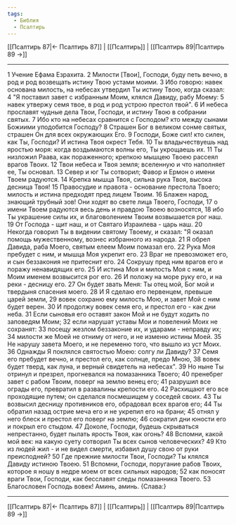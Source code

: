 ```yaml
---
tags:
  - Библия
  - Псалтирь
---
```

[[Псалтирь 87|← Псалтирь 87]] | [[Псалтирь]] | [[Псалтирь 89|Псалтирь 89 →]]

---
1 Учение Ефама Езрахита.
2 Милости [Твои], Господи, буду петь вечно, в род и род возвещать истину Твою устами моими.
3 Ибо говорю: навек основана милость, на небесах утвердил Ты истину Твою, когда сказал:
4 "Я поставил завет с избранным Моим, клялся Давиду, рабу Моему:
5 навек утвержу семя твое, в род и род устрою престол твой".
6 И небеса прославят чудные дела Твои, Господи, и истину Твою в собрании святых.
7 Ибо кто на небесах сравнится с Господом? кто между сынами Божиими уподобится Господу?
8 Страшен Бог в великом сонме святых, страшен Он для всех окружающих Его.
9 Господи, Боже сил! кто силен, как Ты, Господи? И истина Твоя окрест Тебя.
10 Ты владычествуешь над яростью моря: когда воздымаются волны его, Ты укрощаешь их.
11 Ты низложил Раава, как пораженного; крепкою мышцею Твоею рассеял врагов Твоих.
12 Твои небеса и Твоя земля; вселенную и что наполняет ее, Ты основал.
13 Север и юг Ты сотворил; Фавор и Ермон о имени Твоем радуются.
14 Крепка мышца Твоя, сильна рука Твоя, высока десница Твоя!
15 Правосудие и правота - основание престола Твоего; милость и истина предходят пред лицем Твоим.
16 Блажен народ, знающий трубный зов! Они ходят во свете лица Твоего, Господи,
17 о имени Твоем радуются весь день и правдою Твоею возносятся,
18 ибо Ты украшение силы их, и благоволением Твоим возвышается рог наш.
19 От Господа - щит наш, и от Святаго Израилева - царь наш.
20 Некогда говорил Ты в видении святому Твоему, и сказал: "Я оказал помощь мужественному, вознес избранного из народа.
21 Я обрел Давида, раба Моего, святым елеем Моим помазал его.
22 Рука Моя пребудет с ним, и мышца Моя укрепит его.
23 Враг не превозможет его, и сын беззакония не притеснит его.
24 Сокрушу пред ним врагов его и поражу ненавидящих его.
25 И истина Моя и милость Моя с ним, и Моим именем возвысится рог его.
26 И положу на море руку его, и на реки - десницу его.
27 Он будет звать Меня: Ты отец мой, Бог мой и твердыня спасения моего.
28 И Я сделаю его первенцем, превыше царей земли,
29 вовек сохраню ему милость Мою, и завет Мой с ним будет верен.
30 И продолжу вовек семя его, и престол его - как дни неба.
31 Если сыновья его оставят закон Мой и не будут ходить по заповедям Моим;
32 если нарушат уставы Мои и повелений Моих не сохранят:
33 посещу жезлом беззаконие их, и ударами - неправду их;
34 милости же Моей не отниму от него, и не изменю истины Моей.
35 Не нарушу завета Моего, и не переменю того, что вышло из уст Моих.
36 Однажды Я поклялся святостью Моею: солгу ли Давиду?
37 Семя его пребудет вечно, и престол его, как солнце, предо Мною,
38 вовек будет тверд, как луна, и верный свидетель на небесах".
39 Но ныне Ты отринул и презрел, прогневался на помазанника Твоего;
40 пренебрег завет с рабом Твоим, поверг на землю венец его;
41 разрушил все ограды его, превратил в развалины крепости его.
42 Расхищают его все проходящие путем; он сделался посмешищем у соседей своих.
43 Ты возвысил десницу противников его, обрадовал всех врагов его;
44 Ты обратил назад острие меча его и не укрепил его на брани;
45 отнял у него блеск и престол его поверг на землю;
46 сократил дни юности его и покрыл его стыдом.
47 Доколе, Господи, будешь скрываться непрестанно, будет пылать ярость Твоя, как огонь?
48 Вспомни, какой мой век: на какую суету сотворил Ты всех сынов человеческих?
49 Кто из людей жил - и не видел смерти, избавил душу свою от руки преисподней?
50 Где прежние милости Твои, Господи? Ты клялся Давиду истиною Твоею.
51 Вспомни, Господи, поругание рабов Твоих, которое я ношу в недре моем от всех сильных народов;
52 как поносят враги Твои, Господи, как бесславят следы помазанника Твоего.
53 Благословен Господь вовек! Аминь, аминь. {Слава:}

---
[[Псалтирь 87|← Псалтирь 87]] | [[Псалтирь]] | [[Псалтирь 89|Псалтирь 89 →]]